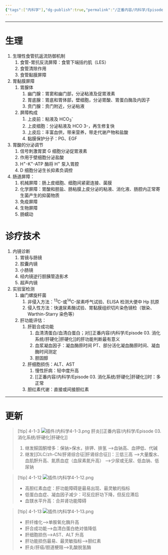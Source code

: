 ```yaml
---
{"tags":["内科学"],"dg-publish":true,"permalink":"/正番内容/内科学/Episode 03. 消化系统/消化系统疾病总论/","dgPassFrontmatter":true}
---
```


---
# 生理
1. 生理性食管抗返流防御机制
	1. 食管-胃抗反流屏障：食管下端括约肌（LES）
	2. 食管清除作用
	3. 食管黏膜屏障
2. 胃黏膜屏障
	1. 胃腺体
		1. 幽门腺：胃窦和幽门部，分泌粘液及促胃液素
		2. 胃底腺：胃底和胃体部，壁细胞，分泌胃酸、胃蛋白酶及内因子
		3. 贲门腺：贲门附近，分泌粘液
	2. 屏障构成
		1. 上皮前：粘液及 HCO<sub>3</sub><sup>-</sup>
		2. 上皮细胞：分泌粘液及 HCO 3-，再生修复快
		3. 上皮后：丰富血供，带来营养，带走代谢产物和盐酸
		4. 黏膜保护分子：PG、EGF
3. 胃酸的分泌调节
	1. 信号刺激胃窦 G 细胞分泌促胃液素
	2. 作用于壁细胞分泌盐酸
	3. H<sup>+</sup>-K<sup>+</sup>-ATP 酶将 H<sup>+</sup> 泵入胃腔
	4. D 细胞分泌生长抑素负调控
4. 肠道屏障：
	1. 机械屏障：肠上皮细胞、细胞间紧密连接、菌膜
	2. 化学屏障：胃酸和胆盐、肠粘膜上皮分泌的粘液、消化液、肠腔内正常寄生菌产生的抑菌物质
	3. 免疫屏障
	4. 生物屏障
	5. 肠蠕动
# 诊疗技术
1. 内镜诊断
	1. 胃镜与肠镜
	2. 胶囊内镜
	3. 小肠镜
	4. 经内镜逆行胆胰管造影术
	5. 超声内镜
2. 实验室检测
	1. 幽门螺旋杆菌
		1. 非侵入方法：<sup>13</sup>C-或<sup>14</sup>C-尿素呼气试验、ELISA 检测大便中 Hp 抗原
		2. 侵入性方法：快速尿素酶试验、胃黏膜组织切片染色镜检（银染、Warthin-Starry 染色等）
	2. 肝功能评估：
		1. 肝脏合成功能
			1. 血清清蛋白/血清白蛋白；对[[正番内容/内科学/Episode 03. 消化系统/肝硬化\|肝硬化]]的肝功能判断最有意义
			2. 血浆凝血因子：凝血酶原时间 PT、部分活化凝血酶原时间、凝血酶时间测定
			3. 胆固醇
		2. 肝细胞损伤：ALT、AST
			1. 慢性肝病：轻中度升高
			2. [[正番内容/内科学/Episode 03. 消化系统/肝硬化\|肝硬化]]时：多正常
		3. 胆红素代谢：直接或间接胆红素
---
# 更新
>[!tip] 4-1-3
>![插件/内科学4-1-3.png](/img/user/%E6%8F%92%E4%BB%B6/%E5%86%85%E7%A7%91%E5%AD%A64-1-3.png)
>肝炎[[正番内容/内科学/Episode 03. 消化系统/肝硬化\|肝硬化]]
>1. 继发醛固酮增多：保钠>保水，排钾、排氢
>	-->血钠高、血钾低、代碱
>2. 继发[[DLC/zh-CN/肝肾综合征\|肝肾综合征]]：三低三高
>	-->大量腹水、血肌酐升高、氮质血症（血尿素氮升高）
>	-->少尿或无尿、低血钠、低尿钠

>[!tip] 4-1-12
![插件/内科学4-1-12.png](/img/user/%E6%8F%92%E4%BB%B6/%E5%86%85%E7%A7%91%E5%AD%A64-1-12.png)
> + 高胆红素血症：肝功能障碍是最易出现、最灵敏的指标
> + 低蛋白血症、凝血因子减少：可反应肝功下降，但反应滞后
> + 血镁水平升高：合并肾功能障碍

>[!tip] 4-1-13
> ![插件/内科学4-1-13.png](/img/user/%E6%8F%92%E4%BB%B6/%E5%86%85%E7%A7%91%E5%AD%A64-1-13.png)
>+ 肝纤维化-->单胺氧化酶升高
>+ 肝合成功能-->血清白蛋白绝对值降低
>+ 肝细胞损伤-->AST、ALT 升高
>+ 肝功能损伤最易、最灵敏指标-->胆红素
>+ 肝炎/肝癌/胆道梗阻-->乳酸脱氢酶